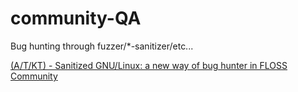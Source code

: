 # community-QA
Bug hunting through fuzzer/*-sanitizer/etc...

[(A/T/KT) - Sanitized GNU/Linux: a new way of bug hunter in FLOSS Community](http://hardenedlinux.org/system-security/2016/04/01/x_Sanitized-GNU-Linux-a-new-way-of-bug-hunter-in-FLOSS-Community.html)
